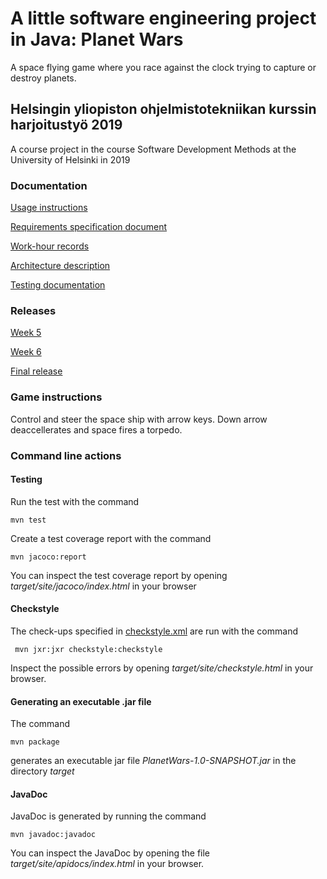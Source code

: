# A little software engineering project in Java: Planet Wars
A space flying game where you race against the clock trying to capture or destroy planets.

## Helsingin yliopiston ohjelmistotekniikan kurssin harjoitustyö 2019
A course project in the course Software Development Methods at the University of Helsinki in 2019

### Documentation

[Usage instructions](https://github.com/Jakoviz/ot-harjoitustyo/blob/master/dokumentaatio/kayttoohje.md)

[Requirements specification document](https://github.com/Jakoviz/ot-harjoitustyo/blob/master/dokumentaatio/vaatimusmaarittely.md)

[Work-hour records](https://github.com/Jakoviz/ot-harjoitustyo/blob/master/dokumentaatio/tyoaikakirjanpito.md)

[Architecture description](https://github.com/Jakoviz/ot-harjoitustyo/blob/master/dokumentaatio/arkkitehtuurikuvaus.md)

[Testing documentation](https://github.com/Jakoviz/ot-harjoitustyo/blob/master/dokumentaatio/testaus.md)

### Releases
[Week 5](https://github.com/Jakoviz/ot-harjoitustyo/releases/tag/0.2)

[Week 6](https://github.com/Jakoviz/ot-harjoitustyo/releases/tag/0.8)

[Final release](https://github.com/Jakoviz/ot-harjoitustyo/releases/tag/1.0)

### Game instructions
Control and steer the space ship with arrow keys. Down arrow deaccellerates and space fires a torpedo.

### Command line actions

#### Testing

Run the test with the command

```
mvn test
```

Create a test coverage report with the command

```
mvn jacoco:report
```

You can inspect the test coverage report by opening _target/site/jacoco/index.html_ in your browser

#### Checkstyle

The check-ups specified in [checkstyle.xml](https://github.com/Jakoviz/ot-harjoitustyo/blob/master/PlanetWars/checkstyle.xml) are run with the command

```
 mvn jxr:jxr checkstyle:checkstyle
```

Inspect the possible errors by opening _target/site/checkstyle.html_ in your browser.

#### Generating an executable .jar file

The command

```
mvn package
```

generates an executable jar file _PlanetWars-1.0-SNAPSHOT.jar_ in the directory _target_

#### JavaDoc

JavaDoc is generated by running the command

```
mvn javadoc:javadoc
```

You can inspect the JavaDoc by opening the file _target/site/apidocs/index.html_ in your browser.
